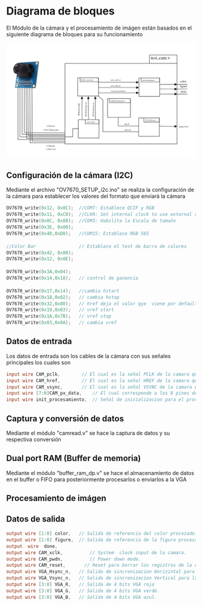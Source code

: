 # Diagrama de bloques
El Módulo de la cámara y el procesamiento de imágen están basados en el siguiente diagrama de bloques para su funcionamiento

<p align="center">
  
![Screenshot](/Imagenes/diagramabloques.png) 


## Configuración de la cámara (I2C)
Mediante el archivo "OV7670_SETUP_i2c.ino" se realiza la configuración de la cámara para establecer los valores del formato que enviará la cámara

```c
OV7670_write(0x12, 0x0C);  //COM7: Establece QCIF y RGB
OV7670_write(0x11, 0xC0);  //CLKR: Set internal clock to use external clock
OV7670_write(0x0C, 0x08);  //COM3: Habilita la Escala de tamaño
OV7670_write(0x3E, 0x00);
OV7670_write(0x40,0xD0);   //COM15: Establece RGB 565

//Color Bar                // Establece el test de barra de colores
OV7670_write(0x42, 0x08);    
OV7670_write(0x12, 0x0E);

OV7670_write(0x3A,0x04);
OV7670_write(0x14,0x18);   // control de ganancia 

OV7670_write(0x17,0x14);   //cambia hstart
OV7670_write(0x18,0x02);   // cambia hstop
OV7670_write(0x32,0x80);   // href deja el valor qye  viene por default
OV7670_write(0x19,0x03);   // vref start
OV7670_write(0x1A,0x7B);   // vref stop
OV7670_write(0x03,0x0A);   // cambia vref
```
## Datos de entrada
Los datos de entrada son los cables de la cámara con sus señales principales los cuales son
```verilog
input wire CAM_pclk,		// El cual es la señal PCLK de la camara que hace referencia al clock para cada pixel. 
input wire CAM_href,		// El cual es la señal HREF de la camara que es la señal de referencia horizontal. 
input wire CAM_vsync,		// El cual es la señal VSYNC de la camara que es la señal de referencia para imagen.
input wire [7:0]CAM_px_data,    // El cual corresponde a los 8 pines de datos de la camara.
input wire init_procesamiento,  // Señal de inicializacion para el procesamiento
```

## Captura y conversión de datos
Mediante el módulo "camread.v" se hace la captura de datos y su respectiva conversión


## Dual port RAM (Buffer de memoria)
Mediante el módulo "buffer_ram_dp.v" se hace el almacenamiento de datos en el buffer o FIFO para posteriormente procesarlos o enviarlos a la VGA

## Procesamiento de imágen


## Datos de salida

```verilog
output wire [1:0] color,   // Salida de referencia del color procesado.
output wire [1:0] figure,  // Salida de referencia de la figura procesada.
output  wire  done,
output wire CAM_xclk,		   // System  clock input de la camara.
output wire CAM_pwdn,		   // Power down mode.
output wire CAM_reset,		 // Reset para borrar los registros de la camara.
output wire VGA_Hsync_n,   // Salida de sincronizacion Horizintal para la VGA.
output wire VGA_Vsync_n,   // Salida de sincronizacion Vertical para la VGA.
output wire [3:0] VGA_R,   // Salida de 4 bits VGA roja
output wire [3:0] VGA_G,   // Salida de 4 bits VGA verde.
output wire [3:0] VGA_B,   // Salida de 4 bits VGA azul.
```
